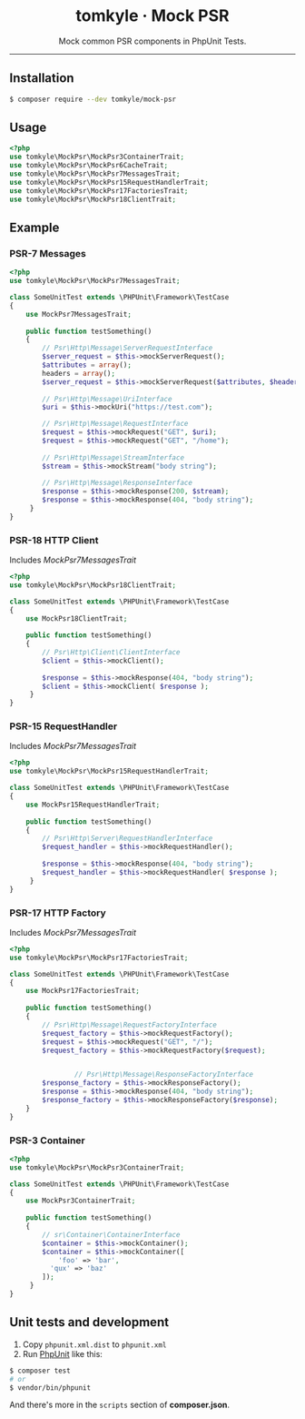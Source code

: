 <h1 align="center">tomkyle · Mock PSR</h1>

<p align="center">Mock common PSR components in PhpUnit Tests.</p>

---



## Installation

```bash
$ composer require --dev tomkyle/mock-psr
```

## Usage

```php
<?php
use tomkyle\MockPsr\MockPsr3ContainerTrait;
use tomkyle\MockPsr\MockPsr6CacheTrait;
use tomkyle\MockPsr\MockPsr7MessagesTrait;
use tomkyle\MockPsr\MockPsr15RequestHandlerTrait;
use tomkyle\MockPsr\MockPsr17FactoriesTrait;
use tomkyle\MockPsr\MockPsr18ClientTrait;  
```

## Example

### PSR-7 Messages

```php
<?php
use tomkyle\MockPsr\MockPsr7MessagesTrait;

class SomeUnitTest extends \PHPUnit\Framework\TestCase
{
    use MockPsr7MessagesTrait;
 
  	public function testSomething() 
    {
        // Psr\Http\Message\ServerRequestInterface
        $server_request = $this->mockServerRequest();
        $attributes = array();
        headers = array();      
        $server_request = $this->mockServerRequest($attributes, $headers);
      
        // Psr\Http\Message\UriInterface
        $uri = $this->mockUri("https://test.com");

        // Psr\Http\Message\RequestInterface
      	$request = $this->mockRequest("GET", $uri);
        $request = $this->mockRequest("GET", "/home");
      
        // Psr\Http\Message\StreamInterface
        $stream = $this->mockStream("body string");
      
        // Psr\Http\Message\ResponseInterface
        $response = $this->mockResponse(200, $stream);
        $response = $this->mockResponse(404, "body string");
     }
}
```

### PSR-18 HTTP Client

Includes *MockPsr7MessagesTrait*

```php
<?php
use tomkyle\MockPsr\MockPsr18ClientTrait;

class SomeUnitTest extends \PHPUnit\Framework\TestCase
{
    use MockPsr18ClientTrait;
 
  	public function testSomething() 
    {
        // Psr\Http\Client\ClientInterface
      	$client = $this->mockClient();
      
        $response = $this->mockResponse(404, "body string");
        $client = $this->mockClient( $response );
     }
}
```

### PSR-15 RequestHandler

Includes *MockPsr7MessagesTrait*

```php
<?php
use tomkyle\MockPsr\MockPsr15RequestHandlerTrait;

class SomeUnitTest extends \PHPUnit\Framework\TestCase
{
    use MockPsr15RequestHandlerTrait;
 
  	public function testSomething() 
    {
        // Psr\Http\Server\RequestHandlerInterface
      	$request_handler = $this->mockRequestHandler();
      
        $response = $this->mockResponse(404, "body string");
        $request_handler = $this->mockRequestHandler( $response );
     }
}
```

### PSR-17 HTTP Factory

Includes *MockPsr7MessagesTrait*

```php
<?php
use tomkyle\MockPsr\MockPsr17FactoriesTrait;

class SomeUnitTest extends \PHPUnit\Framework\TestCase
{
    use MockPsr17FactoriesTrait;
 
  	public function testSomething() 
    {
        // Psr\Http\Message\RequestFactoryInterface
      	$request_factory = $this->mockRequestFactory();
        $request = $this->mockRequest("GET", "/");
        $request_factory = $this->mockRequestFactory($request);


				// Psr\Http\Message\ResponseFactoryInterface
      	$response_factory = $this->mockResponseFactory();
        $response = $this->mockResponse(404, "body string");
      	$response_factory = $this->mockResponseFactory($response);
    }
}
```



### PSR-3 Container

```php
<?php
use tomkyle\MockPsr\MockPsr3ContainerTrait;

class SomeUnitTest extends \PHPUnit\Framework\TestCase
{
    use MockPsr3ContainerTrait;
 
  	public function testSomething() 
    {
        // sr\Container\ContainerInterface
      	$container = $this->mockContainer();
        $container = $this->mockContainer([
        	'foo' => 'bar',
          'qux' => 'baz'        
        ]);
     }
}
```



## Unit tests and development

1. Copy `phpunit.xml.dist` to `phpunit.xml` 
2. Run [PhpUnit](https://phpunit.de/) like this:

```bash
$ composer test
# or
$ vendor/bin/phpunit
```

And there's more in the `scripts` section of **composer.json**.

